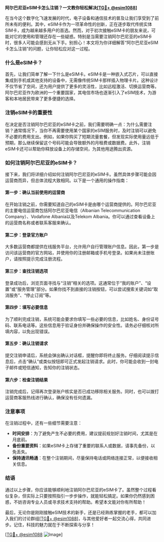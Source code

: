 **阿尔巴尼亚eSIM卡怎么注销？一文教你轻松解决[[TG💪+ @esim1088](https://t.me/s/esim1088)]**

在当今这个数字化飞速发展的时代，电子设备和通信技术的普及让我们享受到了前所未有的便利。其中，eSIM卡作为一项革命性的创新，正在逐步取代传统实体SIM卡，成为越来越多用户的首选。然而，对于初次接触eSIM卡的朋友来说，可能对它的使用和管理还存在一些疑惑。特别是当需要注销阿尔巴尼亚的eSIM卡时，很多人可能会感到无从下手。别担心！本文将为你详细解答“阿尔巴尼亚eSIM卡怎么注销”的问题，让你轻松应对这一过程。

### 什么是eSIM卡？

首先，让我们简单了解一下什么是eSIM卡。eSIM卡是一种嵌入式芯片，可以直接集成到手机或其他支持的设备中，无需像传统SIM卡那样插入物理卡片。这种设计不仅节省了空间，还为用户提供了更多的灵活性，比如远程激活、切换运营商等。阿尔巴尼亚作为欧洲的一个重要国家，其电信市场也逐渐引入了eSIM技术，为游客和本地居民带来了更多便捷的选择。

### 注销eSIM卡的重要性

在决定是否注销阿尔巴尼亚的eSIM卡之前，我们需要明确一点：为什么需要注销？通常情况下，当你不再需要使用某个国家的eSIM服务时，及时注销可以避免不必要的费用支出。例如，如果你购买了短期流量套餐，但发现实际使用量远低于预期，那么继续保留这个号码可能会导致额外的月租费或数据费。此外，注销eSIM卡还可以帮助你释放设备上的存储空间，为其他用途腾出资源。

### 如何注销阿尔巴尼亚的eSIM卡？

接下来，我们将详细介绍如何注销阿尔巴尼亚的eSIM卡。虽然具体步骤可能会因运营商而异，但总体流程大致相同。以下是一个通用的操作指南：

#### 第一步：确认当前使用的运营商
在开始注销之前，你需要知道自己的eSIM卡是由哪个运营商提供的。阿尔巴尼亚的主要电信运营商包括阿尔巴尼亚电信（Albanian Telecommunication Company）、Vodafone Albania以及Telekom Albania。你可以通过查看设备上的运营商名称或者联系客服来确认。

#### 第二步：登录官方账户
大多数运营商都提供在线服务平台，允许用户自行管理账户信息。因此，第一步是访问该运营商的官方网站，并使用你的注册邮箱或手机号登录。如果尚未注册账户，请按照提示完成注册流程。

#### 第三步：查找注销选项
登录成功后，浏览页面寻找与“注销”相关的选项。这通常位于“我的账户”、“设置”或“服务管理”部分。如果你找不到直接的注销按钮，可以尝试搜索关键词如“取消服务”、“停止订阅”等。

#### 第四步：填写必要信息
为了顺利完成注销，系统可能会要求你填写一些必要的信息，比如姓名、身份证号码、联系电话等。这些信息用于验证身份并确保操作的安全性。请务必仔细核对所填内容，以免出现错误。

#### 第五步：确认注销请求
提交注销申请后，系统会弹出确认对话框，提醒你即将终止服务。仔细阅读提示信息后，点击“确认”或类似按钮即可正式发起注销请求。此时，你可能会收到一封电子邮件或短信通知，告知你的注销状态。

#### 第六步：检查注销结果
注销完成后，记得再次登录账户核实是否已成功移除相关服务。同时，也可以拨打运营商客服热线进行确认，确保没有任何遗漏。

### 注意事项

在注销过程中，还有一些细节需要注意：

- **时间安排**：为了避免产生不必要的费用，建议提前规划好注销时间，尤其是在月底前。
- **备份重要资料**：如果eSIM卡上存储了重要的联系人或数据，请事先备份，以免丢失。
- **保持通讯畅通**：在整个注销期间，尽量保持电话或网络连接正常，以便接收相关信息。

### 结语

通过以上步骤，你应该能够顺利地注销阿尔巴尼亚的eSIM卡了。虽然整个过程看似复杂，但实际上只要按照指引一步步操作，就能轻松搞定。如果你仍然感到困惑，不妨咨询专业人员或寻求技术支持的帮助。希望本文能对你有所帮助！

最后，无论你是刚刚接触eSIM技术的新手，还是已经熟练掌握的老手，都可以加入我们的讨论群组[[TG💪+ @esim1088](https://t.me/s/esim1088)]，与其他爱好者一起交流心得，共同进步。记住，科技的魅力就在于不断探索与分享！

[[TG💪+ @esim1088](https://t.me/s/esim1088) ![Image](https://i.postimg.cc/4NQfJmqS/Snipaste-2025-05-13-00-14-12.png)]